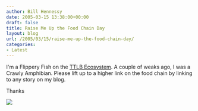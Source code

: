 ```yaml
---
author: Bill Hennessy
date: 2005-03-15 13:38:00+00:00
draft: false
title: Raise Me Up the Food Chain Day
layout: blog
url: /2005/03/15/raise-me-up-the-food-chain-day/
categories:
- Latest
---
```


I'm a Flippery Fish on the [TTLB Ecosystem](https://www.truthlaidbear.com/ecosystem.php). A couple of weaks ago, I was a Crawly Amphibian. Please lift up to a higher link on the food chain by linking to any story on my blog.




Thanks

![](https://blog.billhennessy.com/aggbug.aspx?PostID=1369)

